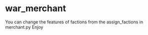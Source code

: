 # war_merchant
You can change the features of factions from the assign_factions in merchant.py
Enjoy
